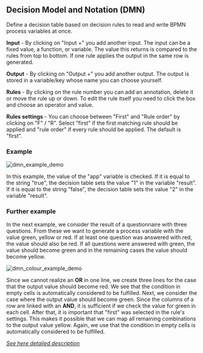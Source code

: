 ## Decision Model and Notation (DMN)

Define a decision table based on decision rules to read and write BPMN process variables at once.


**Input** - By clicking on "Input +" you add another input. The input can be a fixed value, a function, or variable. The value this returns is compared to the rules from top to bottom. If one rule applies the output in the same row is generated.

**Output** - By clicking on "Output +" you add another output. The output is stored in a variable/key whose name you can choose yourself.

**Rules** - By clicking on the rule number you can add an annotation, delete it or move the rule up or down. To edit the rule itself you need to click the box and choose an operator and value.

**Rules settings** - You can choose between "First" and "Rule order" by clicking on "F" / "R". Select "first" if the first matching rule should be applied and "rule order" if every rule should be applied. The default is "first".

### Example

![dmn_example_demo](https://raw.githubusercontent.com/loyjoy/welcome/master/help/processes/process/subprocesses/dmn_example.png)

In this example, the value of the "app" variable is checked. If it is equal to the string "true", the decision table sets the value "1" in the variable "result". If it is equal to the string "false", the decision table sets the value "2" in the variable "result".

### Further example

In the next example, we consider the result of a questionnaire with three questions. From these we want to generate a process variable with the value green, yellow or red. If at least one question was answered with red, the value should also be red. If all questions were answered with green, the value should become green and in the remaining cases the value should become yellow.

![dmn_colour_example_demo](https://raw.githubusercontent.com/loyjoy/welcome/master/help/processes/process/subprocesses/dmn_colour_example.png)

Since we cannot realize an **OR** in one line, we create three lines for the case that the output value should become red. We see that the condition in empty cells is automatically considered to be fulfilled. Next, we consider the case where the output value should become green. Since the columns of a row are linked with an **AND**, it is sufficient if we check the value for green in each cell. After that, it is important that "first" was selected in the rule's settings. This makes it possible that we can map all remaining combinations to the output value yellow. Again, we use that the condition in empty cells is automatically considered to be fulfilled.

[_See here detailed description_](https://github.com/loyjoy/academy/blob/main/experiences/modules/detailed/decision_table/decision_table.md)
